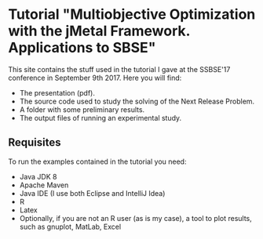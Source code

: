 # Tutorial "Multiobjective Optimization with the jMetal Framework. Applications to SBSE"

This site contains the stuff used in the tutorial I gave at the SSBSE'17 conference in September 9th 2017. Here you will find:
* The presentation (pdf).
* The source code used to study the solving of the Next Release Problem.
* A folder with some preliminary results.
* The output files of running an experimental study.

## Requisites
To run the examples contained in the tutorial you need:
* Java JDK 8
* Apache Maven
* Java IDE (I use both Eclipse and IntelliJ Idea)
* R 
* Latex
* Optionally, if you are not an R user (as is my case), a tool to plot results, such as gnuplot, MatLab, Excel